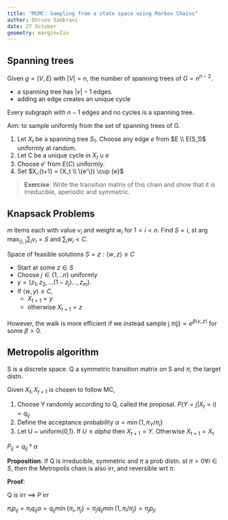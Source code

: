 ```yaml
---
title: "MCMC: Sampling from a state space using Markov Chains"
author: Dhruva Sambrani
date: 27 October
geometry: margin=1in
---
```


## Spanning trees

Given $g = (V,E)$ with $|V| = n$, the number of spanning trees of $G = n^{n-2}$.

-   a spanning tree has $|v| - 1$ edges.
-   adding an edge creates an unique cycle

Every subgraph with $n-1$ edges and no cycles is a spanning tree.

Aim: to sample uniformly from the set of spanning trees of G.

1.  Let $X_t$ be a spanning tree $S_1$. Choose any edge $e$ from
    $E \\ E(S_1)$ uniformly at random.
2.  Let C be a unique cycle in $X_t \cup {e}$
3.  Choose $e'$ from $E(C)$ uniformly.
4.  Set $X_{t+1} = (X_t \\ \{e'\}) \cup {e}$

> **Exercise**: Write the transition matrix of this chain and show that
> it is irreducible, aperiodic and symmetric.

## Knapsack Problems

$m$ items each with value $v_i$ and weight $w_i$ for $1 < i < n$. Find $S = {i,}$ st $\arg\max_{\{i,\}} \sum_{i} v_i = S$ and $\sum_i w_i < C$.

Space of feasible solutions $S = {z : \langle w,z\rangle \le C}$

-   Start at some $z \in S$
-   Choose $j \in \{1,..n\}$ uniformly
-   $y = (z_1, z_2, \dots (1-z_{j})\dots, z_m)$.
-   If $\langle w, y\rangle \le C$,
    -   $X_{t+1} = y$
    -   otherwise $X_{t+1} = z$

However, the walk is more efficient if we instead sample j
$\pi(j) \propto e^{\beta\langle v,z\rangle}$ for some $\beta > 0$.

## Metropolis algorithm

S is a discrete space. Q a symmetric transition matrix on S and $\pi$,
the target distn.

Given $X_t, X_{t+1}$ is chosen to follow MC,

1.  Choose Y randomly according to Q, called the proposal.
    $P(Y=j | X_t = i) = q_{ij}$
2.  Define the acceptance probability $\alpha = \min\{1, \pi_Y/\pi_i\}$
3.  Let U \~ uniform(0,1). If $U \le alpha$ then $X_{t+1} = Y$.
    Otherwise $X_{t+1} = X_t$

$P_{ij} = q_{ij} * \alpha$

**Proposition**: If Q is irreducible, symmetric and $\pi$ a prob distn.
st $\pi>0 \forall i \in S$, then the Metropolis chain is also irr, and
reversible wrt $\pi$.

**Proof**:

Q is irr $\implies$ P irr

$\pi_i p_{ij} = \pi_i q_{ij} \alpha = q_{ij} \min\{\pi_i, \pi_j\} = \pi_j q_{ij} \min \{1, \pi_i/\pi_j\} = \pi_j p_{ji}$
